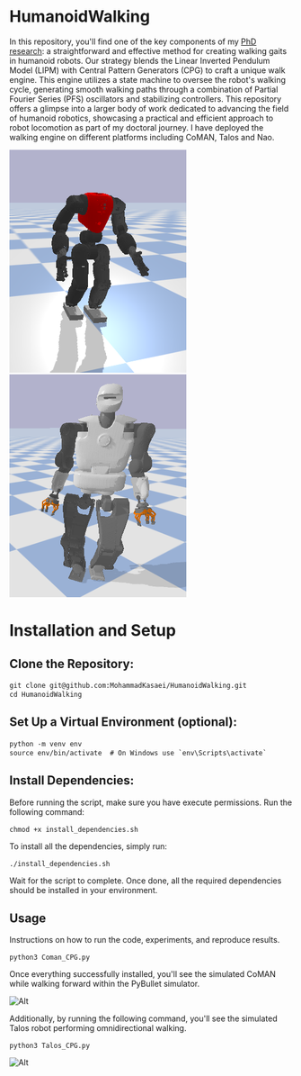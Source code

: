 # HumanoidWalking

In this repository, you'll find one of the key components of my [PhD research](https://ria.ua.pt/bitstream/10773/33545/1/Documento_Seyed_Kasaei.pdf): a straightforward and effective method for creating walking gaits in humanoid robots. Our strategy blends the Linear Inverted Pendulum Model (LIPM) with Central Pattern Generators (CPG) to craft a unique walk engine. This engine utilizes a state machine to oversee the robot's walking cycle, generating smooth walking paths through a combination of Partial Fourier Series (PFS) oscillators and stabilizing controllers. This repository offers a glimpse into a larger body of work dedicated to advancing the field of humanoid robotics, showcasing a practical and efficient approach to robot locomotion as part of my doctoral journey. I have deployed the walking engine on different platforms including CoMAN, Talos and Nao.

![Alt](imgs/coman.png) 
![Alt](imgs/talos.png) 



# Installation and Setup

## Clone the Repository:

```
git clone git@github.com:MohammadKasaei/HumanoidWalking.git
cd HumanoidWalking
```
## Set Up a Virtual Environment (optional):

```
python -m venv env
source env/bin/activate  # On Windows use `env\Scripts\activate`
```
## Install Dependencies:
Before running the script, make sure you have execute permissions. Run the following command:
```
chmod +x install_dependencies.sh
```
To install all the dependencies, simply run:
```
./install_dependencies.sh
```
Wait for the script to complete. Once done, all the required dependencies should be installed in your environment.


## Usage 
Instructions on how to run the code, experiments, and reproduce results.
```
python3 Coman_CPG.py
```
Once everything successfully installed, you'll see the simulated CoMAN while walking forward within the PyBullet simulator.

![Alt](imgs/coman.gif)

Additionally, by running the following command, you'll see the simulated Talos robot performing omnidirectional walking.
```
python3 Talos_CPG.py
```
![Alt](imgs/talos.gif)

